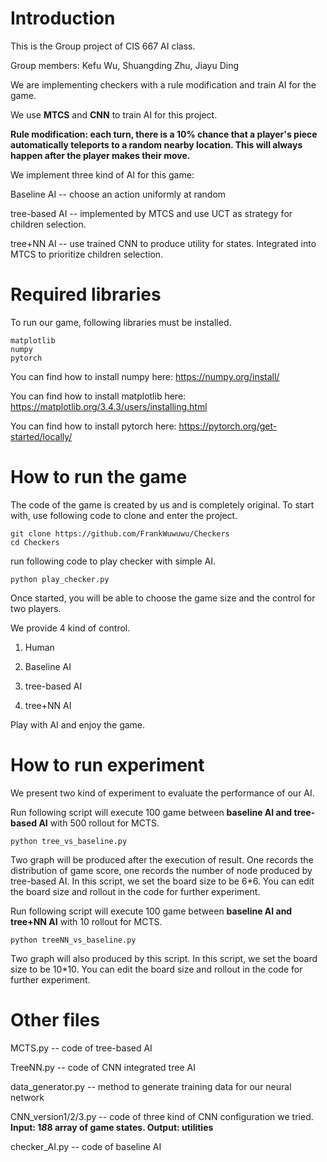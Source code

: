 # Introduction
This is the Group project of CIS 667 AI class.

Group members:  Kefu Wu,  Shuangding Zhu,  Jiayu Ding

We are implementing checkers with a rule modification and train AI for the game.

We use **MTCS** and **CNN** to train AI for this project.

**Rule modification: each turn, there is a 10% chance that a player's piece automatically teleports to a random nearby location. This will always happen after the player makes their move.**

We implement three kind of AI for this game:

Baseline AI -- choose an action uniformly at random

tree-based AI -- implemented by MTCS and use UCT as strategy for children selection. 

tree+NN AI -- use trained CNN to produce utility for states. Integrated into MTCS to prioritize children selection.

# Required libraries
To run our game, following libraries must be installed.
```
matplotlib
numpy
pytorch
```
You can find how to install numpy here:
https://numpy.org/install/

You can find how to install matplotlib here:
https://matplotlib.org/3.4.3/users/installing.html

You can find how to install pytorch here:
https://pytorch.org/get-started/locally/


# How to run the game
The code of the game is created by us and is completely original.
To start with, use following code to clone and enter the project.
```
git clone https://github.com/FrankWuwuwu/Checkers
cd Checkers
```
run following code to play checker with simple AI.
```
python play_checker.py
```

Once started, you will be able to choose the game size and the control for two players.

We provide 4 kind of control.

1. Human

2. Baseline AI

4. tree-based AI

6. tree+NN AI

Play with AI and enjoy the game.

# How to run experiment

We present two kind of experiment to evaluate the performance of our AI.

Run following script will execute 100 game between **baseline AI and tree-based AI** with 500 rollout for MCTS.
```
python tree_vs_baseline.py
```
Two graph will be produced after the execution of result. One records the distribution of game score, one records the number of node produced by tree-based AI.
In this script, we set the board size to be 6*6. You can edit the board size and rollout in the code for further experiment.

Run following script will execute 100 game between **baseline AI and tree+NN AI** with 10 rollout for MCTS.
```
python treeNN_vs_baseline.py
```
Two graph will also produced by this script.
In this script, we set the board size to be 10*10. You can edit the board size and rollout in the code for further experiment.

# Other files

MCTS.py -- code of tree-based AI

TreeNN.py -- code of CNN integrated tree AI

data_generator.py -- method to generate training data for our neural network

CNN_version1/2/3.py -- code of three kind of CNN configuration we tried. **Input: 1*8*8 array of game states. Output: utilities**

checker_AI.py -- code of baseline AI
